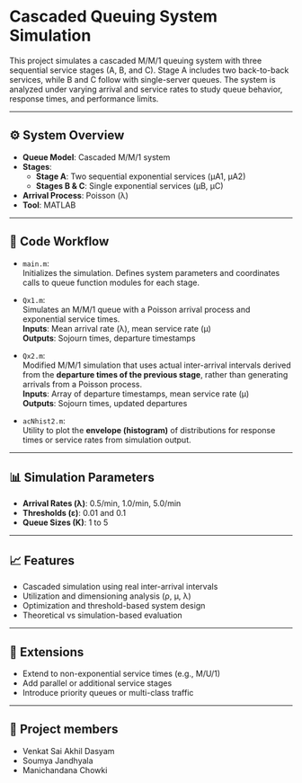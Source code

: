# Cascaded Queuing System Simulation

This project simulates a cascaded M/M/1 queuing system with three sequential service stages (A, B, and C). Stage A includes two back-to-back services, while B and C follow with single-server queues. The system is analyzed under varying arrival and service rates to study queue behavior, response times, and performance limits.

---

## ⚙️ System Overview

- **Queue Model**: Cascaded M/M/1 system  
- **Stages**:
  - **Stage A**: Two sequential exponential services (μA1, μA2)
  - **Stages B & C**: Single exponential services (μB, μC)
- **Arrival Process**: Poisson (λ)
- **Tool**: MATLAB

---

## 🧠 Code Workflow

- `main.m`:  
  Initializes the simulation. Defines system parameters and coordinates calls to queue function modules for each stage.

- `Qx1.m`:  
  Simulates an M/M/1 queue with a Poisson arrival process and exponential service times.  
  **Inputs**: Mean arrival rate (λ), mean service rate (μ)  
  **Outputs**: Sojourn times, departure timestamps

- `Qx2.m`:  
  Modified M/M/1 simulation that uses actual inter-arrival intervals derived from the **departure times of the previous stage**, rather than generating arrivals from a Poisson process.  
  **Inputs**: Array of departure timestamps, mean service rate (μ)  
  **Outputs**: Sojourn times, updated departures

- `acNhist2.m`:  
  Utility to plot the **envelope (histogram)** of distributions for response times or service rates from simulation output.

---

## 📊 Simulation Parameters

- **Arrival Rates (λ)**: 0.5/min, 1.0/min, 5.0/min  
- **Thresholds (ε)**: 0.01 and 0.1  
- **Queue Sizes (K)**: 1 to 5  

---

## 📈 Features

- Cascaded simulation using real inter-arrival intervals
- Utilization and dimensioning analysis (ρ, μ, λ)
- Optimization and threshold-based system design
- Theoretical vs simulation-based evaluation

---

## 🔧 Extensions

- Extend to non-exponential service times (e.g., M/U/1)
- Add parallel or additional service stages
- Introduce priority queues or multi-class traffic

---

## 👥 Project members

- Venkat Sai Akhil Dasyam  
- Soumya Jandhyala  
- Manichandana Chowki  

